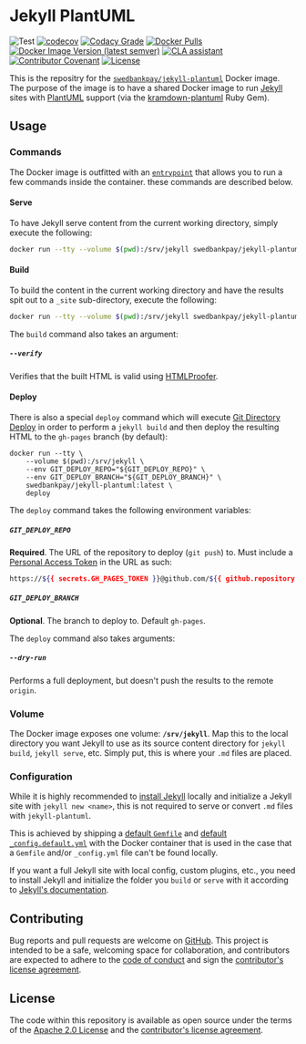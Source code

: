# Jekyll PlantUML

![Test][test-badge]
[![codecov][codecov-badge]][codecov]
[![Codacy Grade][codacy-badge]][codacy]
[![Docker Pulls][docker-pull-badge]][docker]
[![Docker Image Version (latest semver)][docker-version-badge]][docker]
[![CLA assistant][cla-badge]][cla]
[![Contributor Covenant][coc-badge]][coc]
[![License][license-badge]][license]

This is the repositry for the [`swedbankpay/jekyll-plantuml`][docker] Docker
image. The purpose of the image is to have a shared Docker image to run
[Jekyll][jekyll] sites with [PlantUML][plantuml] support (via the
[kramdown-plantuml][kramdown-plantuml] Ruby Gem).

## Usage

### Commands

The Docker image is outfitted with an [`entrypoint`][entrypoint] that allows you
to run a few commands inside the container. these commands are described below.

#### Serve

To have Jekyll serve content from the current working directory, simply execute
the following:

```bash
docker run --tty --volume $(pwd):/srv/jekyll swedbankpay/jekyll-plantuml:latest serve
```

#### Build

To build the content in the current working directory and have the results spit
out to a `_site` sub-directory, execute the following:

```bash
docker run --tty --volume $(pwd):/srv/jekyll swedbankpay/jekyll-plantuml:latest build
```

The `build` command also takes an argument:

##### `--verify`

Verifies that the built HTML is valid using [HTMLProofer][html-proofer].

#### Deploy

There is also a special `deploy` command which will execute [Git Directory
Deploy][gdd] in order to perform a `jekyll build` and then deploy the resulting
HTML to the `gh-pages` branch (by default):

```shell
docker run --tty \
    --volume $(pwd):/srv/jekyll \
    --env GIT_DEPLOY_REPO="${GIT_DEPLOY_REPO}" \
    --env GIT_DEPLOY_BRANCH="${GIT_DEPLOY_BRANCH}" \
    swedbankpay/jekyll-plantuml:latest \
    deploy
```

The `deploy` command takes the following environment variables:

##### `GIT_DEPLOY_REPO`

**Required**. The URL of the repository to deploy (`git push`) to. Must include
a [Personal Access Token][pat] in the URL as such:

```bash
https://${{ secrets.GH_PAGES_TOKEN }}@github.com/${{ github.repository }}.git
```

##### `GIT_DEPLOY_BRANCH`

**Optional**. The branch to deploy to. Default `gh-pages`.

The `deploy` command also takes arguments:

##### `--dry-run`

Performs a full deployment, but doesn't push the results to the remote `origin`.

### Volume

The Docker image exposes one volume: **`/srv/jekyll`**. Map this to the local
directory you want Jekyll to use as its source content directory for `jekyll
build`, `jekyll serve`, etc. Simply put, this is where your `.md` files are
placed.

### Configuration

While it is highly recommended to [install Jekyll][jekyll-docs] locally and
initialize a Jekyll site with `jekyll new <name>`, this is not required to
serve or convert `.md` files with `jekyll-plantuml`.

This is achieved by shipping a [default `Gemfile`][gemfile] and [default
`_config.default.yml`][config] with the Docker container that is used in the
case that a `Gemfile` and/or `_config.yml` file can't be found locally.

If you want a full Jekyll site with local config, custom plugins, etc., you need
to install Jekyll and initialize the folder you `build` or `serve` with it
according to [Jekyll's documentation][jekyll-docs].

## Contributing

Bug reports and pull requests are welcome on [GitHub][github]. This project is
intended to be a safe, welcoming space for collaboration, and contributors are
expected to adhere to the [code of conduct][coc] and sign the
[contributor's license agreement][cla].

## License

The code within this repository is available as open source under the terms of
the [Apache 2.0 License][license] and the [contributor's license
agreement][cla].

[cla-badge]:            https://cla-assistant.io/readme/badge/SwedbankPay/jekyll-plantuml-docker
[cla]:                  https://cla-assistant.io/SwedbankPay/jekyll-plantuml-docker
[coc-badge]:            https://img.shields.io/badge/Contributor%20Covenant-v2.0%20adopted-ff69b4.svg
[coc]:                  ./CODE_OF_CONDUCT.md
[codacy-badge]:         https://app.codacy.com/project/badge/Grade/05ad4e8db4fc47d09e24c3a01b2f1b53
[codacy]:               https://www.codacy.com/gh/SwedbankPay/jekyll-plantuml-docker?utm_source=github.com&amp;utm_medium=referral&amp;utm_content=SwedbankPay/jekyll-plantuml-docker&amp;utm_campaign=Badge_Grade
[codecov-badge]:        https://codecov.io/gh/SwedbankPay/jekyll-plantuml-docker/branch/master/graph/badge.svg
[codecov]:              https://codecov.io/gh/SwedbankPay/jekyll-plantuml-docker
[config]:               ./.docker/entrypoint/_config.default.yml
[docker-pull-badge]:    https://img.shields.io/docker/pulls/swedbankpay/jekyll-plantuml
[docker-version-badge]: https://img.shields.io/docker/v/swedbankpay/jekyll-plantuml
[docker]:               https://hub.docker.com/r/swedbankpay/jekyll-plantuml
[entrypoint]:           ./.docker/entrypoint
[gdd]:                  https://github.com/SwedbankPay/git-directory-deploy/
[gemfile]:              ./.docker/entrypoint/Gemfile
[github]:               https://github.com/SwedbankPay/jekyll-plantuml-docker
[html-proofer]:         https://github.com/gjtorikian/html-proofer
[jekyll-docs]:          https://jekyllrb.com/docs/
[jekyll]:               https://jekyllrb.com/
[kramdown-plantuml]:    https://github.com/SwedbankPay/kramdown-plantuml
[license-badge]:        https://img.shields.io/github/license/SwedbankPay/jekyll-plantuml-docker
[license]:              https://opensource.org/licenses/Apache-2.0
[pat]:                  https://help.github.com/en/github/authenticating-to-github/creating-a-personal-access-token-for-the-command-line
[plantuml]:             https://plantuml.com/
[test-badge]:           https://github.com/SwedbankPay/jekyll-plantuml-docker/workflows/Test/badge.svg

